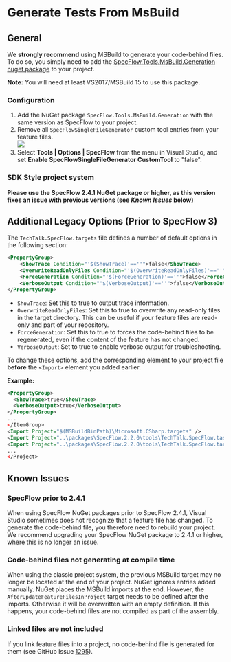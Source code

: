 # Generate Tests From MsBuild

## General

We **strongly recommend** using MSBuild to generate your code-behind files. To do so, you simply need to add the [SpecFlow.Tools.MsBuild.Generation nuget package](https://www.nuget.org/packages/SpecFlow.Tools.MsBuild.Generation/) to your project.

**Note:** You will need at least VS2017/MSBuild 15 to use this package.

### Configuration

1. Add the NuGet package `SpecFlow.Tools.MsBuild.Generation` with the same version as SpecFlow to your project.
2. Remove all `SpecFlowSingleFileGenerator` custom tool entries from your feature files.<br><img src=http://www.specflow.org/screenshots/CustomTool.png>
3. Select <b>Tools | Options | SpecFlow</b> from the menu in Visual Studio, and set <b>Enable SpecFlowSingleFileGenerator CustomTool</b> to "false".


### SDK Style project system
<b>Please use the SpecFlow 2.4.1 NuGet package or higher, as this version fixes an issue with previous versions (see *Known Issues* below)</b>
<!--
1. Add the NuGet package `SpecFlow.Tools.MsBuild.Generation` with the same version as SpecFlow to your project.
2. Remove all `SpecFlowSingleFileGenerator` custom tool entries from your feature files.<br><img src=http://www.specflow.org/screenshots/CustomTool.png>
-->

## Additional Legacy Options (Prior to SpecFlow 3)
The `TechTalk.SpecFlow.targets` file defines a number of default options in the following section:

```xml
<PropertyGroup>
    <ShowTrace Condition="'$(ShowTrace)'==''">false</ShowTrace>
    <OverwriteReadOnlyFiles Condition="'$(OverwriteReadOnlyFiles)'==''">false</OverwriteReadOnlyFiles>
    <ForceGeneration Condition="'$(ForceGeneration)'==''">false</ForceGeneration>
    <VerboseOutput Condition="'$(VerboseOutput)'==''">false</VerboseOutput>
</PropertyGroup>
```
* `ShowTrace`: Set this to true to output trace information.
* `OverwriteReadOnlyFiles`: Set this to true to overwrite any read-only files in the target directory. This can be useful if your feature files are read-only and part of your repository.
* `ForceGeneration`: Set this to true to forces the code-behind files to be regenerated, even if the content of the feature has not changed. 
* `VerboseOutput`: Set to true to enable verbose output for troubleshooting.

To change these options, add the corresponding element to your project file **before** the `<Import>` element you added earlier.

**Example:**

```xml
<PropertyGroup>
  <ShowTrace>true</ShowTrace>
  <VerboseOutput>true</VerboseOutput>
</PropertyGroup>
...
</ItemGroup>
<Import Project="$(MSBuildBinPath)\Microsoft.CSharp.targets" />
<Import Project="..\packages\SpecFlow.2.2.0\tools\TechTalk.SpecFlow.tasks"  Condition="Exists('..\packages\SpecFlow.2.2.0\tools\TechTalk.SpecFlow.tasks')" />
<Import Project="..\packages\SpecFlow.2.2.0\tools\TechTalk.SpecFlow.targets" Condition="Exists('..\packages\SpecFlow.2.2.0\tools\TechTalk.SpecFlow.targets')" />
...
</Project>
```

<!--
## Including Feature Files Dynamically
If you are also adding, renaming or deleting feature files outside of Visual Studio, you can include these files in your project dynamically. To do so, add the following lines to your project file in a text editor:

An example can be found [here|https://github.com/techtalk/SpecFlow-Examples/tree/master/BowlingKata/BowlingKata-GenateTestsFromMsBuild]() (project Bowling.SpecFlow.DynamicallyIncludedFeatureFiles)
-->


## Known Issues
### SpecFlow prior to 2.4.1
When using SpecFlow NuGet packages prior to SpecFlow 2.4.1, Visual Studio sometimes does not recognize that a feature file has changed. To generate the code-behind file, you therefore need to rebuild your project. We recommend upgrading your SpecFlow NuGet package to 2.4.1 or higher, where this is no longer an issue.

### Code-behind files not generating at compile time
When using the classic project system, the previous MSBuild target may no longer be located at the end of your project. NuGet ignores entries added manually. NuGet places the MSBuild imports at the end.  However, the `AfterUpdateFeatureFilesInProject` target needs to be defined after the imports. Otherwise it will be overwritten with an empty definition. If this happens, your code-behind files are not compiled as part of the assembly.

### Linked files are not included
If you link feature files into a project, no code-behind file is generated for them (see GitHub Issue [1295](https://github.com/techtalk/SpecFlow/issues/1295)).



